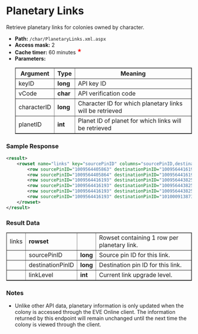 # Planetary Links
Retrieve planetary links for colonies owned by character.

* __Path:__ ``/char/PlanetaryLinks.xml.aspx``
* __Access mask:__ 2
* __Cache timer:__ 60 minutes <sup title="Planetary colony information has special update rules.  See notes below" style="color: red">&#x2605;</sup>
* __Parameters:__
    <table border="1">
        <tbody>
            <tr>
                <th>Argument</th>
                <th>Type</th>
                <th>Meaning</th>
            </tr>
            <tr>
                <td>keyID</td>
                <td><strong>long</strong></td>
                <td>API key ID</td>
            </tr>
            <tr>
                <td>vCode</td>
                <td><strong>char</strong></td>
                <td>API verification code</td>
            </tr>
            <tr>
                <td>characterID</td>
                <td><strong>long</strong></td>
                <td>Character ID for which planetary links will be retrieved</td>
            </tr>
            <tr>
                <td>planetID</td>
                <td><strong>int</strong></td>
                <td>Planet ID of planet for which links will be retrieved</td>
            </tr>
        </tbody>
    </table>

### Sample Response

```xml
<result>
    <rowset name="links" key="sourcePinID" columns="sourcePinID,destinationPinID,linkLevel">
        <row sourcePinID="1009564405863" destinationPinID="1009564416193" linkLevel="0"/>
        <row sourcePinID="1009564405864" destinationPinID="1009564416193" linkLevel="0"/>
        <row sourcePinID="1009564416193" destinationPinID="1009564438251" linkLevel="0"/>
        <row sourcePinID="1009564416193" destinationPinID="1009564438252" linkLevel="0"/>
        <row sourcePinID="1009564416193" destinationPinID="1009564438253" linkLevel="0"/>
        <row sourcePinID="1009564416193" destinationPinID="1010009138733" linkLevel="0"/>
    </rowset>
</result>
```  

### Result Data

<table border="1">
    <tbody>
        <tr>
            <td>links</td>
            <td><strong>rowset</strong></td>
            <td></td>
            <td>Rowset containing 1 row per planetary link.</td>
        </tr>
        <tr>
            <td></td>
            <td>sourcePinID</td>
            <td><strong>long</strong></td>
            <td>Source pin ID for this link.</td>
        </tr>
        <tr>
            <td></td>
            <td>destinationPinID</td>
            <td><strong>long</strong></td>
            <td>Destination pin ID for this link.</td>
        </tr>
        <tr>
            <td></td>
            <td>linkLevel</td>
            <td><strong>int</strong></td>
            <td>Current link upgrade level.</td>
        </tr>
    </tbody>
</table>

### Notes

* Unlike other API data, planetary information is only updated when the colony is accessed through the EVE Online client.  The information returned by this endpoint will remain unchanged until the next time the colony is viewed through the client.
